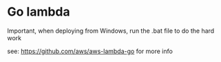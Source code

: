 # Go lambda

Important, when deploying from Windows, run the .bat file to do the hard work

see: https://github.com/aws/aws-lambda-go for more info